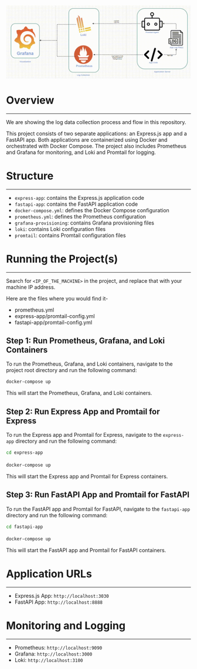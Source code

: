 

<img src="./graphana-prometheus-loki-promtail.gif" alt="Prometheus + Grafana + Loki + Promtail" />

# Overview
--------------------
We are showing the log data collection process and flow in this repository.

This project consists of two separate applications: an Express.js app and a FastAPI app. Both applications are containerized using Docker and orchestrated with Docker Compose. The project also includes Prometheus and Grafana for monitoring, and Loki and Promtail for logging.

# Structure
--------------------

* `express-app`: contains the Express.js application code
* `fastapi-app`: contains the FastAPI application code
* `docker-compose.yml`: defines the Docker Compose configuration
* `prometheus.yml`: defines the Prometheus configuration
* `grafana-provisioning`: contains Grafana provisioning files
* `loki`: contains Loki configuration files
* `promtail`: contains Promtail configuration files

# Running the Project(s)
--------------------
Search for `<IP_OF_THE_MACHINE>` in the project, and replace that with your machine IP address.

Here are the files where you would find it-
- prometheus.yml
- express-app/promtail-config.yml
- fastapi-app/promtail-config.yml

## Step 1: Run Prometheus, Grafana, and Loki Containers

To run the Prometheus, Grafana, and Loki containers, navigate to the project root directory and run the following command:

```bash
docker-compose up
```
This will start the Prometheus, Grafana, and Loki containers.

## Step 2: Run Express App and Promtail for Express

To run the Express app and Promtail for Express, navigate to the `express-app` directory and run the following command:

```bash
cd express-app

docker-compose up
```
This will start the Express app and Promtail for Express containers.

## Step 3: Run FastAPI App and Promtail for FastAPI

To run the FastAPI app and Promtail for FastAPI, navigate to the `fastapi-app` directory and run the following command:

```bash
cd fastapi-app

docker-compose up
```
This will start the FastAPI app and Promtail for FastAPI containers.

# Application URLs
--------------------

* Express.js App: `http://localhost:3030`
* FastAPI App: `http://localhost:8888`

# Monitoring and Logging
--------------------

* Prometheus: `http://localhost:9090`
* Grafana: `http://localhost:3000`
* Loki: `http://localhost:3100`
